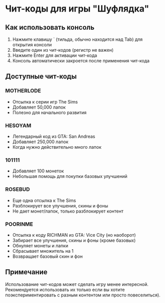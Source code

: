 # Чит-коды для игры "Шуфлядка"

## Как использовать консоль
1. Нажмите клавишу ` (тильда, обычно находится над Tab) для открытия консоли
2. Введите один из чит-кодов (регистр не важен)
3. Нажмите Enter для активации чит-кода
4. Консоль автоматически закроется после применения чит-кода

## Доступные чит-коды

### MOTHERLODE
- Отсылка к серии игр The Sims
- Добавляет 50,000 лапок
- Полезно для начального развития

### HESOYAM
- Легендарный код из GTA: San Andreas
- Добавляет 250,000 лапок
- Когда нужно действительно много лапок

### 101111
- Добавляет 100 монеток
- Небольшая помощь для покупки базовых улучшений

### ROSEBUD
- Еще одна отсылка к The Sims
- Разблокирует все улучшения, скины и фоны
- Не дает монет/лапок, только разблокирует контент

### POORINME
- Отсылка к коду RICHMAN из GTA: Vice City (но наоборот)
- Забирает все улучшения, скины и фоны (кроме базовых)
- Обнуляет монеты и лапки
- Сбрасывает множитель на 1
- Возвращает базовый скин и фон

## Примечание
Использование чит-кодов может сделать игру менее интересной. 
Рекомендуется использовать их только если вы хотите поэкспериментировать с разным контентом или просто повеселиться). 